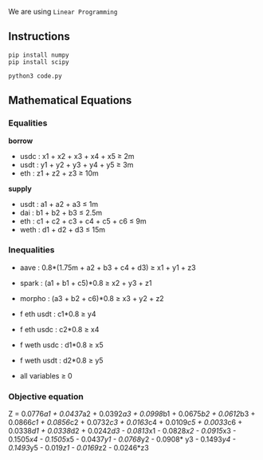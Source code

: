 We are using `Linear Programming`
## Instructions
```shell
pip install numpy
pip install scipy
```

```shell
python3 code.py
```



## Mathematical Equations

### Equalities

__borrow__

- usdc : x1 + x2 + x3 + x4 + x5 ≥ 2m
- usdt : y1 + y2 + y3 + y4 + y5 ≥ 3m
- eth : z1 + z2 + z3 ≥ 10m

__supply__ 

- usdt : a1 + a2 + a3 ≤ 1m
- dai : b1 + b2 + b3 ≤ 2.5m
- eth : c1 + c2 + c3 + c4 + c5 + c6 ≤ 9m
- weth : d1 + d2 + d3 ≤ 15m

### Inequalities

- aave : 0.8*(1.75m + a2 + b3 + c4 + d3) ≥ x1 + y1 + z3
- spark : (a1 + b1 + c5)*0.8 ≥ x2 + y3 + z1
- morpho : (a3 + b2 + c6)*0.8 ≥ x3 + y2 + z2
- f eth usdt : c1*0.8 ≥ y4
- f eth usdc : c2*0.8 ≥ x4
- f weth usdc : d1*0.8 ≥ x5
- f weth usdt : d2*0.8 ≥ y5

- all variables ≥ 0


### Objective equation
Z = 0.0776*a1 + 0.0437*a2 + 0.0392*a3 + 0.0998*b1 + 0.0675*b2 + 0.0612*b3 + 0.0866*c1 + 0.0856*c2 + 0.0732*c3 + 0.0163*c4 + 0.0109*c5 + 0.0033*c6 + 0.0338*d1 + 0.0338*d2 + 0.0242*d3 - 0.0813*x1 - 0.0828*x2 - 0.0915*x3 - 0.1505*x4 - 0.1505*x5 - 0.0437*y1 - 0.0768*y2 - 0.0908* y3 - 0.1493*y4 - 0.1493*y5 - 0.019*z1 - 0.0169*z2 - 0.0246*z3